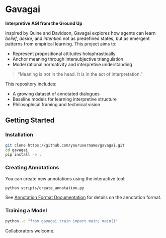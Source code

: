 # Gavagai

**Interpretive AGI from the Ground Up**

Inspired by Quine and Davidson, Gavagai explores how agents can learn *belief*, *desire*, and *intention* not as predefined states, but as emergent patterns from empirical learning. This project aims to:

- Represent propositional attitudes holophrastically
- Anchor meaning through intersubjective triangulation
- Model rational normativity and interpretive understanding

> “Meaning is not in the head. It is in the act of interpretation.”

This repository includes:
- A growing dataset of annotated dialogues
- Baseline models for learning interpretive structure
- Philosophical framing and technical vision

## Getting Started

### Installation

```bash
git clone https://github.com/yourusername/gavagai.git
cd gavagai
pip install -e .
```

### Creating Annotations

You can create new annotations using the interactive tool:

```bash
python scripts/create_annotation.py
```

See [Annotation Format Documentation](docs/annotation_format.md) for details on the annotation format.

### Training a Model

```bash
python -c "from gavagai.train import main; main()"
```

Collaborators welcome.
